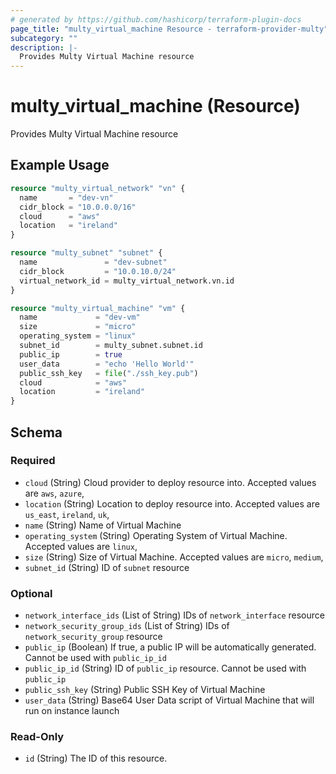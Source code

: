 ```yaml
---
# generated by https://github.com/hashicorp/terraform-plugin-docs
page_title: "multy_virtual_machine Resource - terraform-provider-multy"
subcategory: ""
description: |-
  Provides Multy Virtual Machine resource
---
```


# multy_virtual_machine (Resource)

Provides Multy Virtual Machine resource

## Example Usage

```terraform
resource "multy_virtual_network" "vn" {
  name       = "dev-vn"
  cidr_block = "10.0.0.0/16"
  cloud      = "aws"
  location   = "ireland"
}

resource "multy_subnet" "subnet" {
  name               = "dev-subnet"
  cidr_block         = "10.0.10.0/24"
  virtual_network_id = multy_virtual_network.vn.id
}

resource "multy_virtual_machine" "vm" {
  name             = "dev-vm"
  size             = "micro"
  operating_system = "linux"
  subnet_id        = multy_subnet.subnet.id
  public_ip        = true
  user_data        = "echo 'Hello World'"
  public_ssh_key   = file("./ssh_key.pub")
  cloud            = "aws"
  location         = "ireland"
}
```

<!-- schema generated by tfplugindocs -->
## Schema

### Required

- `cloud` (String) Cloud provider to deploy resource into. Accepted values are `aws`, `azure`,
- `location` (String) Location to deploy resource into. Accepted values are `us_east`, `ireland`, `uk`,
- `name` (String) Name of Virtual Machine
- `operating_system` (String) Operating System of Virtual Machine. Accepted values are `linux`,
- `size` (String) Size of Virtual Machine. Accepted values are `micro`, `medium`,
- `subnet_id` (String) ID of `subnet` resource

### Optional

- `network_interface_ids` (List of String) IDs of `network_interface` resource
- `network_security_group_ids` (List of String) IDs of `network_security_group` resource
- `public_ip` (Boolean) If true, a public IP will be automatically generated. Cannot be used with `public_ip_id`
- `public_ip_id` (String) ID of `public_ip` resource. Cannot be used with `public_ip`
- `public_ssh_key` (String) Public SSH Key of Virtual Machine
- `user_data` (String) Base64 User Data script of Virtual Machine that will run on instance launch

### Read-Only

- `id` (String) The ID of this resource.


